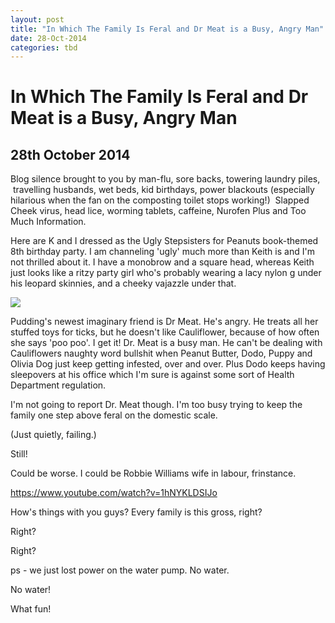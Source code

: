 ```yaml
---
layout: post
title: "In Which The Family Is Feral and Dr Meat is a Busy, Angry Man"
date: 28-Oct-2014
categories: tbd
---
```


# In Which The Family Is Feral and Dr Meat is a Busy, Angry Man

## 28th October 2014

Blog silence brought to you by man-flu,   sore backs,   towering laundry piles,    travelling husbands, wet beds, kid birthdays, power blackouts (especially hilarious when the fan on the composting toilet stops working!)  Slapped Cheek virus, head lice, worming tablets, caffeine, Nurofen Plus and Too Much Information.

Here are K and I dressed as the Ugly Stepsisters for Peanuts book-themed 8th birthday party. I am channeling 'ugly' much more than Keith is and I'm not thrilled about it. I have a monobrow and a square head, whereas Keith just looks like a ritzy party girl who's probably wearing a lacy nylon g under his leopard skinnies, and a cheeky vajazzle under that.

<img class="photo-horiz" src="https://scontent-b.xx.fbcdn.net/hphotos-xpa1/v/t1.0-9/10353554_10152891184016869_7423485305997115724_n.jpg?oh=b1a7d60e4b5624e68639048464f0bfb7&amp;oe=54B30692" />

Pudding's newest imaginary friend is Dr Meat. He's angry. He treats all her stuffed toys for ticks, but he doesn't like Cauliflower, because of how often she says 'poo poo'. I get it! Dr. Meat is a busy man. He can't be dealing with Cauliflowers naughty word bullshit when Peanut Butter, Dodo, Puppy and Olivia Dog just keep getting infested, over and over. Plus Dodo keeps having sleepovers at his office which I'm sure is against some sort of Health Department regulation.

I'm not going to report Dr. Meat though. I'm too busy trying to keep the family one step above feral on the domestic scale.

(Just quietly, failing.)

Still!

Could be worse. I could be Robbie Williams wife in labour, frinstance.

https://www.youtube.com/watch?v=1hNYKLDSIJo

How's things with you guys? Every family is this gross, right?

Right?

Right?

ps - we just lost power on the water pump. No water.

No water!

What fun!
